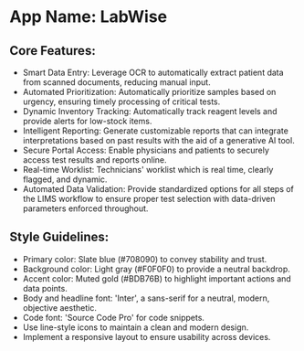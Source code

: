 # **App Name**: LabWise

## Core Features:

- Smart Data Entry: Leverage OCR to automatically extract patient data from scanned documents, reducing manual input.
- Automated Prioritization: Automatically prioritize samples based on urgency, ensuring timely processing of critical tests.
- Dynamic Inventory Tracking: Automatically track reagent levels and provide alerts for low-stock items.
- Intelligent Reporting: Generate customizable reports that can integrate interpretations based on past results with the aid of a generative AI tool.
- Secure Portal Access: Enable physicians and patients to securely access test results and reports online.
- Real-time Worklist: Technicians' worklist which is real time, clearly flagged, and dynamic.
- Automated Data Validation: Provide standardized options for all steps of the LIMS workflow to ensure proper test selection with data-driven parameters enforced throughout.

## Style Guidelines:

- Primary color: Slate blue (#708090) to convey stability and trust.
- Background color: Light gray (#F0F0F0) to provide a neutral backdrop.
- Accent color: Muted gold (#BDB76B) to highlight important actions and data points.
- Body and headline font: 'Inter', a sans-serif for a neutral, modern, objective aesthetic.
- Code font: 'Source Code Pro' for code snippets.
- Use line-style icons to maintain a clean and modern design.
- Implement a responsive layout to ensure usability across devices.